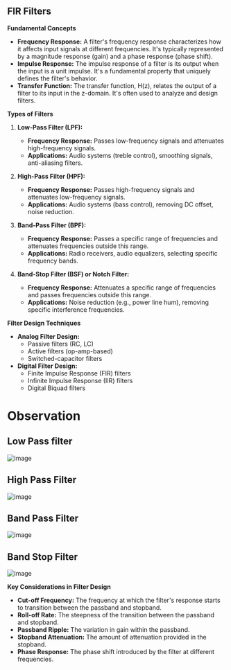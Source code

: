 ## FIR Filters
**Fundamental Concepts**

* **Frequency Response:** A filter's frequency response characterizes how it affects input signals at different frequencies. It's typically represented by a magnitude response (gain) and a phase response (phase shift).
* **Impulse Response:** The impulse response of a filter is its output when the input is a unit impulse. It's a fundamental property that uniquely defines the filter's behavior.
* **Transfer Function:** The transfer function, H(z), relates the output of a filter to its input in the z-domain. It's often used to analyze and design filters.

**Types of Filters**

1. **Low-Pass Filter (LPF):**
   * **Frequency Response:** Passes low-frequency signals and attenuates high-frequency signals.
   * **Applications:** Audio systems (treble control), smoothing signals, anti-aliasing filters.


2. **High-Pass Filter (HPF):**
   * **Frequency Response:** Passes high-frequency signals and attenuates low-frequency signals.
   * **Applications:** Audio systems (bass control), removing DC offset, noise reduction.
 

3. **Band-Pass Filter (BPF):**
   * **Frequency Response:** Passes a specific range of frequencies and attenuates frequencies outside this range.
   * **Applications:** Radio receivers, audio equalizers, selecting specific frequency bands.
 

4. **Band-Stop Filter (BSF) or Notch Filter:**
   * **Frequency Response:** Attenuates a specific range of frequencies and passes frequencies outside this range.
   * **Applications:** Noise reduction (e.g., power line hum), removing specific interference frequencies.
 
**Filter Design Techniques**

* **Analog Filter Design:**
   * Passive filters (RC, LC)
   * Active filters (op-amp-based)
   * Switched-capacitor filters
* **Digital Filter Design:**
   * Finite Impulse Response (FIR) filters
   * Infinite Impulse Response (IIR) filters
   * Digital Biquad filters

# Observation

## Low Pass filter
![image](https://github.com/user-attachments/assets/845928ee-562a-4cac-9571-e1a6c23f851c)

## High Pass Filter
![image](https://github.com/user-attachments/assets/531ae474-ec9d-43a7-8b38-5758b0ac0cef)

## Band Pass Filter
![image](https://github.com/user-attachments/assets/7154e774-2d90-4bdf-af5c-c811f36128f9)


## Band Stop Filter
![image](https://github.com/user-attachments/assets/13eaf01a-6a5d-4d2c-8279-76c4b580be79)

**Key Considerations in Filter Design**

* **Cut-off Frequency:** The frequency at which the filter's response starts to transition between the passband and stopband.
* **Roll-off Rate:** The steepness of the transition between the passband and stopband.
* **Passband Ripple:** The variation in gain within the passband.
* **Stopband Attenuation:** The amount of attenuation provided in the stopband.
* **Phase Response:** The phase shift introduced by the filter at different frequencies.


